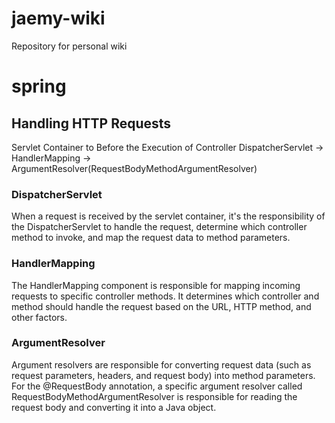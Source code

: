 # jaemy-wiki
Repository for personal wiki

# spring
## Handling HTTP Requests
Servlet Container to Before the Execution of Controller
DispatcherServlet -> HandlerMapping -> ArgumentResolver(RequestBodyMethodArgumentResolver)
### DispatcherServlet
When a request is received by the servlet container, it's the responsibility of the DispatcherServlet to handle the request, determine which controller method to invoke, and map the request data to method parameters.
### HandlerMapping
The HandlerMapping component is responsible for mapping incoming requests to specific controller methods. It determines which controller and method should handle the request based on the URL, HTTP method, and other factors.
### ArgumentResolver
Argument resolvers are responsible for converting request data (such as request parameters, headers, and request body) into method parameters. For the @RequestBody annotation, a specific argument resolver called RequestBodyMethodArgumentResolver is responsible for reading the request body and converting it into a Java object.